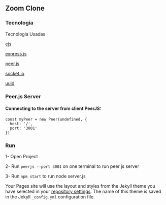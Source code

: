 ## Zoom Clone 

 

### Tecnologia

Tecnologia Usadas

[ejs](https://ejs.co/)
   
[express.js](https://expressjs.com/)
    
[peer.js](https://peerjs.com/)
    
[socket.io](   https://socket.io/)
   
[uuid](   https://www.npmjs.com/package/uuid)
    
### Peer.js Server

#### Connecting to the server from client PeerJS:

```
const myPeer = new Peer(undefined, {
  host: '/',
  port: '3001'
})

```

### Run 

1- Open Project

2- Run `peerjs --port 3001` on one terminal to run peer js server

3- Run `npm start` to run node server.js

Your Pages site will use the layout and styles from the Jekyll theme you have selected in your [repository settings](https://github.com/Joaosilgo/WebRTC_zoom_app/settings). The name of this theme is saved in the Jekyll `_config.yml` configuration file.

